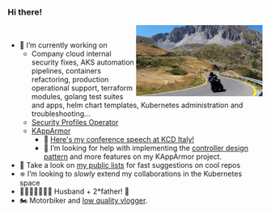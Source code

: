 ### Hi there!
<img src=./img/tornante-terminillo-smaller.png width="250px" align="right">
<br>


- 🔭 I’m currently working on
   - Company cloud internal security fixes, AKS automation pipelines, containers refactoring, production operational support, terraform modules, golang test suites and apps, helm chart templates, Kubernetes administration and troubleshooting...
   - [Security Profiles Operator](https://github.com/tuxerrante/security-profiles-operator)
   - [KAppArmor](https://github.com/tuxerrante/kapparmor)
      - 🎤 [Here's my conference speech at KCD Italy!](https://www.youtube.com/watch?v=YCXcH-3RSlE)
      - 🤔 I’m looking for help with implementing the [controller design pattern](https://book.kubebuilder.io/architecture.html) and more features on my KAppArmor project.
- 🌱 Take a look on [my public lists](https://github.com/tuxerrante?tab=stars) for fast suggestions on cool repos
- ⎈  I’m looking to *slowly* extend my collaborations in the Kubernetes space
- 👨🏻‍👩🏼‍👧‍👧🏻 Husband + 2*father! 🤯
- 🏍️ Motorbiker and [low quality vlogger](https://www.youtube.com/@pastafurious/videos).


<!--
**tuxerrante/tuxerrante** is a ✨ _special_ ✨ repository because its `README.md` (this file) appears on your GitHub profile.

Here are some ideas to get you started:

- 🔭 I’m currently working on ...
- 🌱 I’m currently learning ...
- 👯 I’m looking to collaborate on ...
- 🤔 I’m looking for help with ...
- 💬 Ask me about ...
- 📫 How to reach me: ...
- 😄 Pronouns: ...
- ⚡ Fun fact: ...
-->
